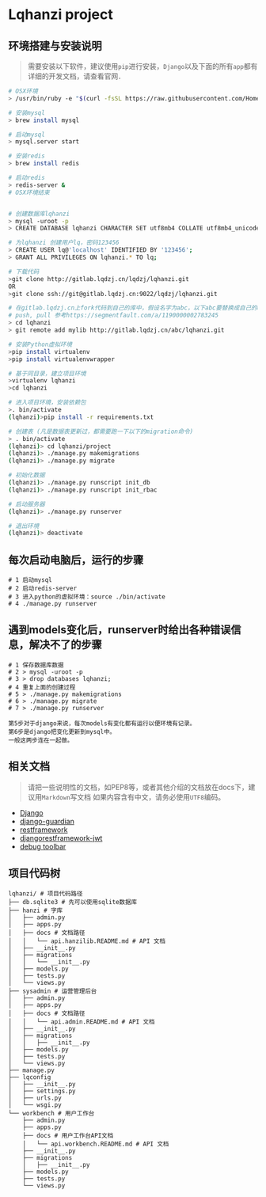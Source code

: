 Lqhanzi project
===============

环境搭建与安装说明
-------------
> 需要安装以下软件，建议使用`pip`进行安装，`Django`以及下面的所有`app`都有详细的开发文档，请查看官网．

```bash
# OSX环境
> /usr/bin/ruby -e "$(curl -fsSL https://raw.githubusercontent.com/Homebrew/install/master/install)"

# 安装mysql
> brew install mysql

# 启动mysql
> mysql.server start

# 安装redis
> brew install redis

# 启动redis
> redis-server &
# OSX环境结束


# 创建数据库lqhanzi
> mysql -uroot -p
> CREATE DATABASE lqhanzi CHARACTER SET utf8mb4 COLLATE utf8mb4_unicode_520_ci;

# 为lqhanzi 创建用户lq，密码123456
> CREATE USER lq@'localhost' IDENTIFIED BY '123456';
> GRANT ALL PRIVILEGES ON lqhanzi.* TO lq;

# 下载代码
>git clone http://gitlab.lqdzj.cn/lqdzj/lqhanzi.git
OR
>git clone ssh://git@gitlab.lqdzj.cn:9022/lqdzj/lqhanzi.git

# 在gitlab.lqdzj.cn上fork代码到自己的库中，假设名字为abc，以下abc要替换成自己的username
# push, pull 参考https://segmentfault.com/a/1190000002783245
> cd lqhanzi
> git remote add mylib http://gitlab.lqdzj.cn/abc/lqhanzi.git

# 安装Python虚拟环境
>pip install virtualenv
>pip install virtualenvwrapper

# 基于同目录，建立项目环境
>virtualenv lqhanzi
>cd lqhanzi

# 进入项目环境，安装依赖包
>. bin/activate
(lqhanzi)>pip install -r requirements.txt

# 创建表 (凡是数据表更新过，都需要跑一下以下的migration命令)
> . bin/activate
(lqhanzi)> cd lqhanzi/project
(lqhanzi)> ./manage.py makemigrations
(lqhanzi)> ./manage.py migrate

# 初始化数据
(lqhanzi)> ./manage.py runscript init_db
(lqhanzi)> ./manage.py runscript init_rbac

# 启动服务器
(lqhanzi)> ./manage.py runserver

# 退出环境
(lqhanzi)> deactivate

```

每次启动电脑后，运行的步骤
--------

```
# 1 启动mysql
# 2 启动redis-server
# 3 进入python的虚拟环境：source ./bin/activate
# 4 ./manage.py runserver
```

遇到models变化后，runserver时给出各种错误信息，解决不了的步骤
--------

```
# 1 保存数据库数据
# 2 > mysql -uroot -p
# 3 > drop databases lqhanzi;
# 4 重复上面的创建过程
# 5 > ./manage.py makemigrations  
# 6 > ./manage.py migrate
# 7 > ./manage.py runserver

第5步对于django来说，每次models有变化都有运行以便环境有记录。
第6步是django把变化更新到mysql中。
一般这两步连在一起做。
```

相关文档
-------
> 请把一些说明性的文档，如PEP8等，或者其他介绍的文档放在docs下，建议用`Markdown`写文档
> 如果内容含有中文，请务必使用`UTF8`编码。

* [Django](https://www.djangoproject.com/)
* [django-guardian](http://django-guardian.readthedocs.io/en/stable/)
* [restframework](http://www.django-rest-framework.org)
* [djangorestframework-jwt](https://github.com/GetBlimp/django-rest-framework-jwt)
* [debug toolbar](https://django-debug-toolbar.readthedocs.io/en/stable/installation.html)

项目代码树
------------------------

```text
lqhanzi/ # 项目代码路径
├── db.sqlite3 # 先可以使用sqlite数据库
├── hanzi # 字库
│   ├── admin.py
│   ├── apps.py
│   ├── docs # 文档路径
│   │   └── api.hanzilib.README.md # API 文档
│   ├── __init__.py
│   ├── migrations
│   │   └── __init__.py
│   ├── models.py
│   ├── tests.py
│   └── views.py
├── sysadmin # 运营管理后台
│   ├── admin.py
│   ├── apps.py
│   ├── docs # 文档路径
│   │   └── api.admin.README.md # API 文档
│   ├── __init__.py
│   ├── migrations
│   │   ├── __init__.py
│   ├── models.py
│   ├── tests.py
│   └── views.py
├── manage.py
├── lqconfig
│   ├── __init__.py
│   ├── settings.py
│   ├── urls.py
│   └── wsgi.py
└── workbench # 用户工作台
    ├── admin.py
    ├── apps.py
    ├── docs # 用户工作台API文档
    │   └── api.workbench.README.md # API 文档
    ├── __init__.py
    ├── migrations
    │   ├── __init__.py
    ├── models.py
    ├── tests.py
    └── views.py
```
